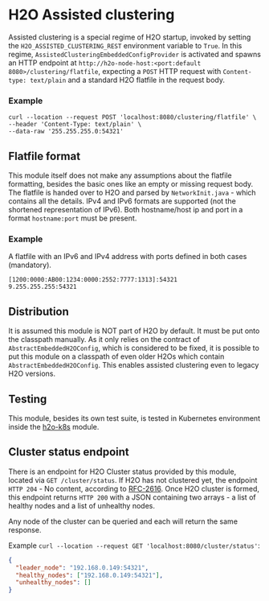 # H2O Assisted clustering

Assisted clustering is a special regime of H2O startup, invoked by setting the `H2O_ASSISTED_CLUSTERING_REST` environment
variable to `True`. In this regime, `AssistedClusteringEmbeddedConfigProvider` is activated and spawns an HTTP endpoint at
`http://h2o-node-host:<port:default 8080>/clustering/flatfile`, expecting a `POST` HTTP request with `Content-type: text/plain`
and a standard H2O flatfile in the request body.

### Example
```
curl --location --request POST 'localhost:8080/clustering/flatfile' \
--header 'Content-Type: text/plain' \
--data-raw '255.255.255.0:54321'
```

## Flatfile format

This module itself does not make any assumptions about the flatfile formatting, besides the basic ones like
an empty or missing request body. The flatfile is handed over to H2O and parsed by `NetworkInit.java` - which contains all the details.
IPv4 and IPv6 formats are supported (not the shortened representation of IPv6). Both hostname/host ip and port in a format
`hostname:port` must be present.

### Example

A flatfile with an IPv6 and IPv4 address with ports defined in both cases (mandatory).
```
[1200:0000:AB00:1234:0000:2552:7777:1313]:54321
9.255.255.255:54321
```

## Distribution

It is assumed this module is NOT part of H2O by default. It must be put onto the classpath manually. As it only relies on the contract of
`AbstractEmbeddedH2OConfig`, which is considered to be fixed, it is possible to put this module on a classpath
of even older H2Os which contain `AbstractEmbeddedH2OConfig`. This enables assisted clustering even to legacy
H2O versions.


## Testing

This module, besides its own test suite, is tested in Kubernetes environment inside the [h2o-k8s](../h2o-k8s/tests/clustering/README.md)
module.

## Cluster status endpoint

There is an endpoint for H2O Cluster status provided by this module, located via `GET /cluster/status`. 
If H2O has not clustered yet, the endpoint `HTTP 204` - No content, according to [RFC-2616](https://tools.ietf.org/html/rfc2616#section-10.2.5).
Once H2O cluster is formed, this endpoint returns `HTTP 200` with a JSON containing two arrays - a list of healthy nodes and a list of
unhealthy nodes.

Any node of the cluster can be queried and each will return the same response.


Example `curl --location --request GET 'localhost:8080/cluster/status'`:

```json
{
  "leader_node": "192.168.0.149:54321",
  "healthy_nodes": ["192.168.0.149:54321"],
  "unhealthy_nodes": []
}
```
